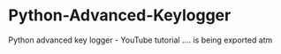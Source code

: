 # Python-Advanced-Keylogger

Python advanced key logger - YouTube tutorial .... is being exported atm
